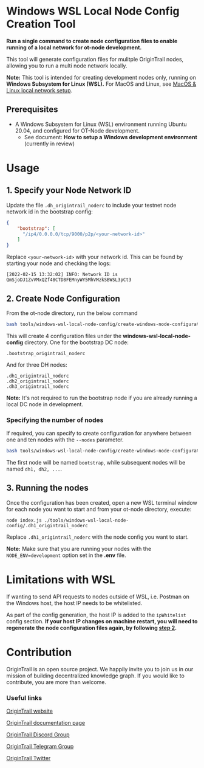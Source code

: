 Windows WSL Local Node Config Creation Tool
========================

**Run a single command to create node configuration files to enable running of a local network for ot-node development.**

This tool will generate configuration files for mulitple OriginTrail nodes, allowing you to run a multi node network locally.

**Note:** This tool is intended for creating development nodes only, running on **Windows Subsystem for Linux (WSL).** For MacOS and Linux, see [MacOS & Linux local network setup]([https://docs.origintrail.io/dkg-v6-upcoming-version/setting-up-your-development-environment#running-multiple-nodes-in-local).

## Prerequisites

* A Windows Subsystem for Linux (WSL) environment running Ubuntu 20.04, and configured for OT-Node development.
  * See document: **How to setup a Windows development environment** (currently in review)

Usage
=====

## 1. Specify your Node Network ID 

Update the file `.dh_origintrail_noderc` to include your testnet node network id in the bootstrap config: 

```json
{
    "bootstrap": [
      "/ip4/0.0.0.0/tcp/9000/p2p/<your-network-id>"
    ]
}
```

Replace `<your-network-id>` with your network id. This can be found by starting your node and checking the logs:

```
[2022-02-15 13:32:02] INFO: Network ID is QmSjoDJ1ZvVMxQZf48CTD8FEMnyWY5MhVMzkSBWSL3pCt3
```

## 2. <a href="#steptwo"></a>Create Node Configuration

From the ot-node directory, run the below command

```bash
bash tools/windows-wsl-local-node-config/create-windows-node-configuration.sh
```

This will create 4 configuration files under the **windows-wsl-local-node-config** directory. One for the bootstrap DC node:

```
.bootstrap_origintrail_noderc
```
And for three DH nodes:
```
.dh1_origintrail_noderc
.dh2_origintrail_noderc
.dh3_origintrail_noderc
```
**Note:** It's not required to run the bootstrap node if you are already running a local DC node in development.

### Specifying the number of nodes

If required, you can specify to create configuration for anywhere between one and ten nodes with the `--nodes` parameter.

```bash
bash tools/windows-wsl-local-node-config/create-windows-node-configuration.sh --nodes=10
```

The first node will be named `bootstrap`, while subsequent nodes will be named `dh1, dh2, ...`.

## 3. Running the nodes

Once the configuration has been created, open a new WSL terminal window for each node you want to start and from your ot-node directory, execute:

```
node index.js ./tools/windows-wsl-local-node-config/.dh1_origintrail_noderc
```

Replace `.dh1_origintrail_noderc` with the node config you want to start.

**Note:** Make sure that you are running your nodes with the `NODE_ENV=development` option set in the **.env** file.

Limitations with WSL 
============

If wanting to send API requests to nodes outside of WSL, i.e. Postman on the Windows host, the host IP needs to be whitelisted. 

As part of the config generation, the host IP is added to the `ipWhitelist` config section. **If your host IP changes on machine restart, you will need to regenerate the node configuration files again, by following [step 2](#steptwo).**

Contribution
============

OriginTrail is an open source project. We happily invite you to join us in our mission of building decentralized knowledge graph. If you would like to contribute, you are more than welcome.


### Useful links


[OriginTrail website](https://origintrail.io)

[OriginTrail documentation page](http://docs.origintrail.io)

[OriginTrail Discord Group](https://discordapp.com/invite/FCgYk2S)

[OriginTrail Telegram Group](https://t.me/origintrail)

[OriginTrail Twitter](https://twitter.com/origin_trail)

